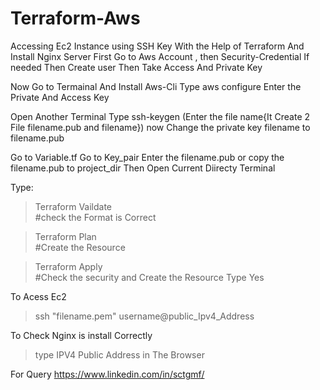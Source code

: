 # Terraform-Aws

Accessing Ec2 Instance using SSH Key With the Help of Terraform And Install Nginx Server
First Go to Aws Account , then Security-Credential
If needed Then Create user Then Take Access And Private Key

Now Go to Termainal And Install Aws-Cli
Type aws configure
Enter the Private And Access Key

Open Another Terminal Type ssh-keygen (Enter the file name{It Create 2 File filename.pub and filename})
now Change the private key filename to filename.pub

Go to Variable.tf
Go to Key_pair Enter the filename.pub or copy the filename.pub to project_dir
Then Open Current Diirecty Terminal 

Type: 

>Terraform Vaildate      
#check the Format is Correct


>Terraform Plan     
>#Create the Resource 


>Terraform Apply    
>#Check the security and Create the Resource
>Type Yes

To Acess Ec2 
> ssh "filename.pem" username@public_Ipv4_Address



To Check Nginx is install Correctly
>type IPV4 Public Address in The Browser



For Query
https://www.linkedin.com/in/sctgmf/
